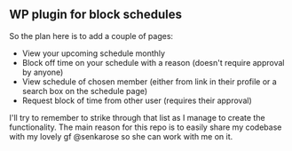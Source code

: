 ## WP plugin for block schedules ##
So the plan here is to add a couple of pages:
  * View your upcoming schedule monthly
  * Block off time on your schedule with a reason (doesn't require approval by anyone)
  * View schedule of chosen member (either from link in their profile or a search box on the schedule page)
  * Request block of time from other user (requires their approval)

I'll try to remember to strike through that list as I manage to create the functionality. The main reason for this repo is to easily share my codebase with my lovely gf @senkarose so she can work with me on it.
